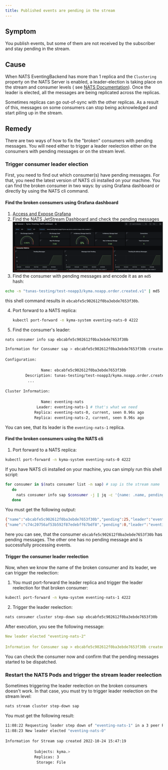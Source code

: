 ```yaml
---
title: Published events are pending in the stream
---
```


## Symptom

You publish events, but some of them are not received by the subscriber and stay pending in the stream.

## Cause

When NATS EventingBackend has more than 1 replica and the `Clustering` property on the NATS Server is enabled,
a leader-election is taking place on the stream and consumer levels (
see [NATS Documentation](https://docs.nats.io/running-a-nats-service/configuration/clustering/jetstream_clustering)).
Once the leader is elected, all the messages are being replicated across the replicas.

Sometimes replicas can go out-of-sync with the other replicas.
As a result of this, messages on some consumers can stop being acknowledged and start piling up in the stream.

## Remedy

There are two ways of how to fix the "broken" consumers with pending messages. You will need either to trigger a leader
reelection either on the consumers
with pending messages or on the stream level.

### Trigger consumer leader election

First, you need to find out which consumer(s) have pending messages. For that, you need the latest version of NATS cli
installed on your machine.
You can find the broken consumer in two ways: by using Grafana dashboard or directly by using the NATS cli command.

#### Find the broken consumers using Grafana dashboard

1. [Access and Expose Grafana](../../security/sec-06-access-expose-grafana.md)
2. Find the NATS JetStream Dashboard and check the pending messages
   ![Pending consumer](../../assets/grafana_pending_consumer.png)
3. Find the consumer with pending messages and encode it as an `md5` hash:

```bash
echo -n "tunas-testing/test-noapp3/kyma.noapp.order.created.v1" | md5
```

this shell command results in `ebcabfe5c902612f0ba3ebde7653f30b`.

4. Port forward to a NATS replica:

   ```bash
   kubectl port-forward -n kyma-system eventing-nats-0 4222  

5. Find the consumer's leader:

```bash
nats consumer info sap ebcabfe5c902612f0ba3ebde7653f30b
```

```bash
Information for Consumer sap > ebcabfe5c902612f0ba3ebde7653f30b created 2022-10-24T15:49:43+02:00

Configuration:

                Name: ebcabfe5c902612f0ba3ebde7653f30b
         Description: tunas-testing/test-noapp3/kyma.noapp.order.created.v1
          ...

Cluster Information:

                Name: eventing-nats
              Leader: eventing-nats-1 # that's what we need
             Replica: eventing-nats-0, current, seen 0.96s ago
             Replica: eventing-nats-2, current, seen 0.96s ago
```

You can see, that its leader is the `eventing-nats-1` replica.

#### Find the broken consumers using the NATS cli

1. Port forward to a NATS replica:

```bash
kubectl port-forward -n kyma-system eventing-nats-0 4222  
```

If you have NATS cli installed on your machine, you can simply run this shell script:

```bash
for consumer in $(nats consumer list -n sap) # sap is the stream name
   do
     nats consumer info sap $consumer -j | jq -c '{name: .name, pending: .num_pending, leader: .cluster.leader}'
   done
```

You must get the following output:

```bash
{"name":"ebcabfe5c902612f0ba3ebde7653f30b","pending":25,"leader":"eventing-nats-1"}
{"name":"c74c20756af53b592f87edebff67bdf8","pending":0,"leader":"eventing-nats-0"}
```

here you can see, that the consumer `ebcabfe5c902612f0ba3ebde7653f30b` has pending messages. The other one has no
pending message and
is successfully processing events.

#### Trigger the consumer leader reelection

Now, when we know the name of the broken consumer and its leader, we can trigger the reelection:

1. You must port-forward the leader replica and trigger the leader reelection for that broken consumer:

```bash
kubectl port-forward -n kyma-system eventing-nats-1 4222  
```

2. Trigger the leader reelection:

```bash
nats consumer cluster step-down sap ebcabfe5c902612f0ba3ebde7653f30b
```

After execution, you see the following message:

```yaml
New leader elected "eventing-nats-2"

Information for Consumer sap > ebcabfe5c902612f0ba3ebde7653f30b created 2022-10-24T15:49:43+02:00
```

You can check the consumer now and confirm that the pending messages started to be dispatched.

### Restart the NATS Pods and trigger the stream leader reelection

Sometimes triggering the leader reelection on the broken consumers doesn't work. In that case, you must try to trigger
leader reelection on the stream level:

```bash
nats stream cluster step-down sap
```

You must get the following result:

```bash
11:08:22 Requesting leader step down of "eventing-nats-1" in a 3 peer RAFT group
11:08:23 New leader elected "eventing-nats-0"

Information for Stream sap created 2022-10-24 15:47:19

             Subjects: kyma.>
             Replicas: 3
              Storage: File
```
